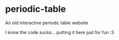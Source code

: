 # periodic-table
An old interactive periodic table website

I know the code sucks... putting it here just for fun :3
